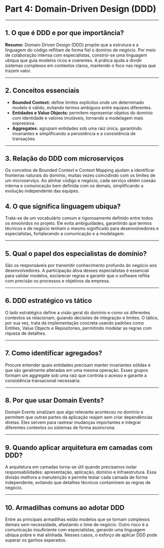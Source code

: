 # Part 4: Domain-Driven Design (DDD)

---

## 1. O que é DDD e por que importância?

**Resumo:**
Domain-Driven Design (DDD) propõe que a estrutura e a linguagem do código reflitam de forma fiel o domínio de negócio. Por meio de colaboração intensa com especialistas, constrói-se uma linguagem ubíqua que guia modelos ricos e coerentes. A prática ajuda a dividir sistemas complexos em contextos claros, mantendo o foco nas regras que trazem valor.

---

## 2. Conceitos essenciais

* **Bounded Context:** define limites explícitos onde um determinado modelo é válido, evitando termos ambíguos entre equipes diferentes.
* **Entidades e Value Objects:** permitem representar objetos do domínio com identidade e valores imutáveis, tornando a modelagem mais expressiva.
* **Aggregates:** agrupam entidades sob uma raiz única, garantindo invariantes e simplificando a persistência e a consistência de transações.

---

## 3. Relação do DDD com microserviços

Os conceitos de Bounded Context e Context Mapping ajudam a identificar fronteiras naturais do domínio, muitas vezes coincidindo com os limites de um microserviço. Ao alinhar código e negócio, cada serviço obtém coesão interna e comunicação bem definida com os demais, simplificando a evolução independente das equipes.

## 4. O que significa linguagem ubíqua?

Trata-se de um vocabulário comum e rigorosamente definido entre todos os envolvidos no projeto. Ele evita ambiguidades, garantindo que termos técnicos e de negócio tenham o mesmo significado para desenvolvedores e especialistas, fortalecendo a comunicação e a modelagem.

---

## 5. Qual o papel dos especialistas de domínio?

São os responsáveis por transmitir conhecimento profundo do negócio aos desenvolvedores. A participação ativa desses especialistas é essencial para validar modelos, esclarecer regras e garantir que o software reflita com precisão os processos e objetivos da empresa.

---

## 6. DDD estratégico vs tático

O lado estratégico define a visão geral do domínio e como os diferentes contextos se relacionam, guiando decisões de integração e limites. O tático, por sua vez, trata da implementação concreta usando padrões como Entities, Value Objects e Repositories, permitindo modelar as regras com riqueza de detalhes.

---

## 7. Como identificar agregados?

Procure entender quais entidades precisam manter invariantes sólidas e que são geralmente alteradas em uma mesma operação. Esses grupos formam um aggregate sob uma raiz que controla o acesso e garante a consistência transacional necessária.

---

## 8. Por que usar Domain Events?

Domain Events sinalizam que algo relevante aconteceu no domínio e permitem que outras partes da aplicação reajam sem criar dependências diretas. Eles servem para rastrear mudanças importantes e integrar diferentes contextos ou sistemas de forma assíncrona.

---

## 9. Quando aplicar arquitetura em camadas com DDD?

A arquitetura em camadas torna-se útil quando precisamos isolar responsabilidades: apresentação, aplicação, domínio e infraestrutura. Essa divisão melhora a manutenção e permite testar cada camada de forma independente, evitando que detalhes técnicos contaminem as regras de negócio.

---

## 10. Armadilhas comuns ao adotar DDD

Entre as principais armadilhas estão modelos que se tornam complexos demais sem necessidade, afastando o time de negócio. Outro risco é a comunicação insuficiente com especialistas, gerando uma linguagem ubíqua pobre e mal alinhada. Nesses casos, o esforço de aplicar DDD pode superar os ganhos esperados.

